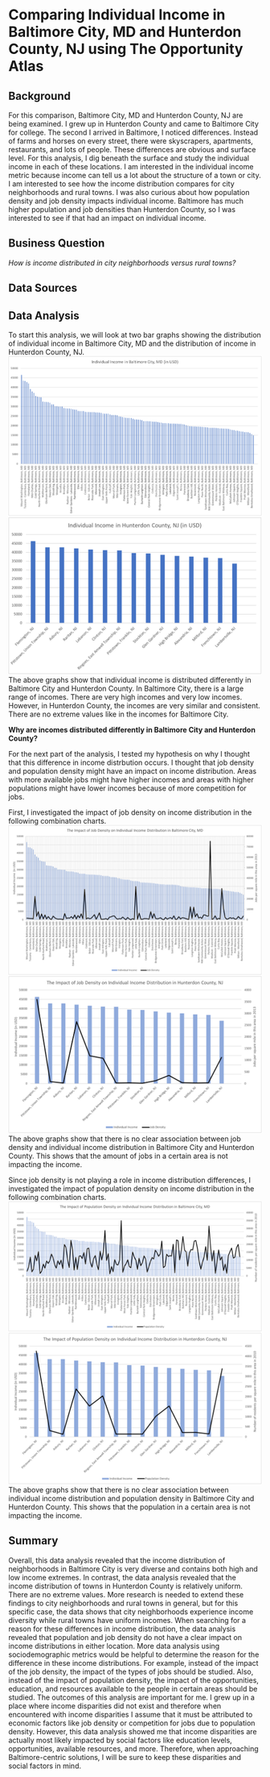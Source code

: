 # Comparing Individual Income in Baltimore City, MD and Hunterdon County, NJ using The Opportunity Atlas
## Background
For this comparison, Baltimore City, MD and Hunterdon County, NJ are being examined.  I grew up in Hunterdon County and came to Baltimore City for college.  The second I arrived in Baltimore, I noticed differences.  Instead of farms and horses on every street, there were skyscrapers, apartments, restaurants, and lots of people.  These differences are obvious and surface level.  For this analysis, I dig beneath the surface and study the individual income in each of these locations.  I am interested in the individual income metric because income can tell us a lot about the structure of a town or city.  I am interested to see how the income distribution compares for city neighborhoods and rural towns.  I was also curious about how population density and job density impacts individual income.  Baltimore has much higher population and job densities than Hunterdon County, so I was interested to see if that had an impact on individual income.  
## Business Question
_How is income distributed in city neighborhoods versus rural towns?_
## Data Sources


## Data Analysis
To start this analysis, we will look at two bar graphs showing the distribution of individual income in Baltimore City, MD and the distribution of income in Hunterdon County, NJ.  
![alt text](https://github.com/shannonpowelson/comparing-baltimore-hunterdon-county-individual-income/blob/main/individualincomebaltimore.png)
![alt text](https://github.com/shannonpowelson/comparing-baltimore-hunterdon-county-individual-income/blob/main/individualincomehunterdoncounty.png)
The above graphs show that individual income is distributed differently in Baltimore City and Hunterdon County.  In Baltimore City, there is a large range of incomes.  There are very high incomes and very low incomes.  However, in Hunterdon County, the incomes are very similar and consistent.  There are no extreme values like in the incomes for Baltimore City.  

__Why are incomes distributed differently in Baltimore City and Hunterdon County?__

For the next part of the analysis, I tested my hypothesis on why I thought that this difference in income distrbution occurs.  I thought that job density and population density might have an impact on income distribution.  Areas with more available jobs might have higher incomes and areas with higher populations might have lower incomes because of more competition for jobs.  

First, I investigated the impact of job density on income distribution in the following combination charts.  
![alt text](https://github.com/shannonpowelson/comparing-baltimore-hunterdon-county-individual-income/blob/main/jobdensitybaltimore.png)
![alt text](https://github.com/shannonpowelson/comparing-baltimore-hunterdon-county-individual-income/blob/main/jobdensityhunterdoncounty.png)
The above graphs show that there is no clear association between job density and individual income distribution in Baltimore City and Hunterdon County.  This shows that the amount of jobs in a certain area is not impacting the income.  

Since job density is not playing a role in income distribution differences, I investigated the impact of population density on income distribution in the following combination charts. 
![alt text](https://github.com/shannonpowelson/comparing-baltimore-hunterdon-county-individual-income/blob/main/populationdensitybaltimore.png)
![alt text](https://github.com/shannonpowelson/comparing-baltimore-hunterdon-county-individual-income/blob/main/populationdensityhunterdoncounty.png)
The above graphs show that there is no clear association between individual income distribution and population density in Baltimore City and Hunterdon County.  This shows that the population in a certain area is not impacting the income.  


## Summary
Overall, this data analysis revealed that the income distribution of neighborhoods in Baltimore City is very diverse and contains both high and low income extremes.  In contrast, the data analysis revealed that the income distribution of towns in Hunterdon County is relatively uniform.  There are no extreme values.  More research is needed to extend these findings to city neighborhoods and rural towns in general, but for this specific case, the data shows that city neighborhoods experience income diversity while rural towns have uniform incomes.  When searching for a reason for these differences in income distribution, the data analysis revealed that population and job density do not have a clear impact on income distributions in either location.  More data analysis using sociodemographic metrics would be helpful to determine the reason for the difference in these income distributions.  For example, instead of the impact of the job density, the impact of the types of jobs should be studied.  Also, instead of the impact of population density, the impact of the opportunities, education, and resources available to the people in certain areas should be studied.  The outcomes of this analysis are important for me.  I grew up in a place where income disparities did not exist and therefore when encountered with income disparities I assume that it must be attributed to economic factors like job density or competition for jobs due to population density.  However, this data analysis showed me that income disparities are actually most likely impacted by social factors like education levels, opportunities, available resources, and more.  Therefore, when approaching Baltimore-centric solutions, I will be sure to keep these disparities and social factors in mind.  

